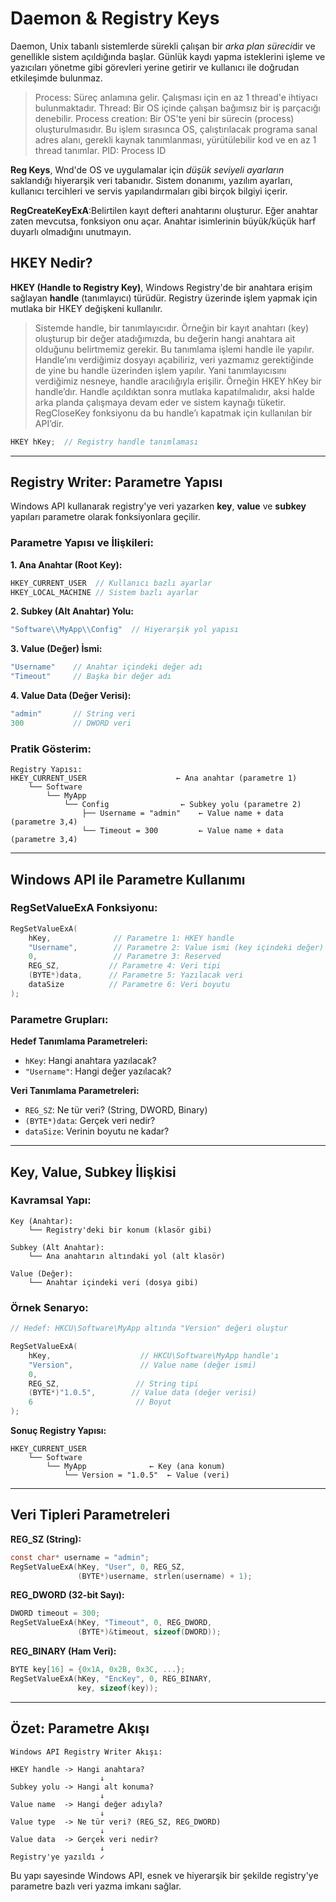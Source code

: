 # Daemon & Registry Keys
Daemon, Unix tabanlı sistemlerde sürekli çalışan bir *arka plan süreci*dir ve genellikle sistem açıldığında başlar. Günlük kaydı yapma isteklerini işleme ve yazıcıları yönetme gibi görevleri yerine getirir ve kullanıcı ile doğrudan etkileşimde bulunmaz.

> Process: Süreç anlamına gelir. Çalışması için en az 1 thread'e ihtiyacı bulunmaktadır.
> Thread: Bir OS içinde çalışan bağımsız bir iş parçacığı denebilir.
> Process creation: Bir OS'te yeni bir sürecin (process) oluşturulmasıdır. Bu işlem sırasınca OS, çalıştırılacak programa sanal adres alanı, gerekli kaynak tanımlanması, yürütülebilir kod ve en az 1 thread tanımlar.
> PID: Process ID

**Reg Keys**, Wnd'de OS ve uygulamalar için *düşük seviyeli ayarların* saklandığı hiyerarşik veri tabanıdır. Sistem donanımı, yazılım ayarları, kullanıcı tercihleri ve servis yapılandırmaları gibi birçok bilgiyi içerir.

**RegCreateKeyExA**:Belirtilen kayıt defteri anahtarını oluşturur. Eğer anahtar zaten mevcutsa, fonksiyon onu açar. Anahtar isimlerinin büyük/küçük harf duyarlı olmadığını unutmayın.

## HKEY Nedir?

**HKEY (Handle to Registry Key)**, Windows Registry'de bir anahtara erişim sağlayan **handle** (tanımlayıcı) türüdür. Registry üzerinde işlem yapmak için mutlaka bir HKEY değişkeni kullanılır.

>    Sistemde handle, bir tanımlayıcıdır. Örneğin bir kayıt anahtarı (key) oluşturup bir değer atadığımızda, bu değerin hangi anahtara ait olduğunu belirtmemiz gerekir. Bu tanımlama işlemi handle ile yapılır. Handle’ını verdiğimiz dosyayı açabiliriz, veri yazmamız gerektiğinde de yine bu handle üzerinden işlem yapılır. Yani tanımlayıcısını verdiğimiz nesneye, handle aracılığıyla erişilir. Örneğin HKEY hKey bir handle’dır. Handle açıldıktan sonra mutlaka kapatılmalıdır, aksi halde arka planda çalışmaya devam eder ve sistem kaynağı tüketir. RegCloseKey fonksiyonu da bu handle’ı kapatmak için kullanılan bir API’dir.


```c
HKEY hKey;  // Registry handle tanımlaması
```

---

## Registry Writer: Parametre Yapısı

Windows API kullanarak registry'ye veri yazarken **key**, **value** ve **subkey** yapıları parametre olarak fonksiyonlara geçilir.

### Parametre Yapısı ve İlişkileri:

**1. Ana Anahtar (Root Key):**
```c
HKEY_CURRENT_USER  // Kullanıcı bazlı ayarlar
HKEY_LOCAL_MACHINE // Sistem bazlı ayarlar
```

**2. Subkey (Alt Anahtar) Yolu:**
```c
"Software\\MyApp\\Config"  // Hiyerarşik yol yapısı
```

**3. Value (Değer) İsmi:**
```c
"Username"    // Anahtar içindeki değer adı
"Timeout"     // Başka bir değer adı
```

**4. Value Data (Değer Verisi):**
```c
"admin"       // String veri
300           // DWORD veri
```

### Pratik Gösterim:

```
Registry Yapısı:
HKEY_CURRENT_USER                    ← Ana anahtar (parametre 1)
    └── Software                      
        └── MyApp                     
            └── Config                ← Subkey yolu (parametre 2)
                ├── Username = "admin"    ← Value name + data (parametre 3,4)
                └── Timeout = 300         ← Value name + data (parametre 3,4)
```

---

## Windows API ile Parametre Kullanımı

### RegSetValueExA Fonksiyonu:

```c
RegSetValueExA(
    hKey,              // Parametre 1: HKEY handle
    "Username",        // Parametre 2: Value ismi (key içindeki değer)
    0,                 // Parametre 3: Reserved
    REG_SZ,           // Parametre 4: Veri tipi
    (BYTE*)data,      // Parametre 5: Yazılacak veri
    dataSize          // Parametre 6: Veri boyutu
);
```

### Parametre Grupları:

**Hedef Tanımlama Parametreleri:**
- `hKey`: Hangi anahtara yazılacak?
- `"Username"`: Hangi değer yazılacak?

**Veri Tanımlama Parametreleri:**
- `REG_SZ`: Ne tür veri? (String, DWORD, Binary)
- `(BYTE*)data`: Gerçek veri nedir?
- `dataSize`: Verinin boyutu ne kadar?

---

## Key, Value, Subkey İlişkisi

### Kavramsal Yapı:

```
Key (Anahtar):
    └── Registry'deki bir konum (klasör gibi)
    
Subkey (Alt Anahtar):
    └── Ana anahtarın altındaki yol (alt klasör)
    
Value (Değer):
    └── Anahtar içindeki veri (dosya gibi)
```

### Örnek Senaryo:

```c
// Hedef: HKCU\Software\MyApp altında "Version" değeri oluştur

RegSetValueExA(
    hKey,                    // HKCU\Software\MyApp handle'ı
    "Version",               // Value name (değer ismi)
    0,
    REG_SZ,                 // String tipi
    (BYTE*)"1.0.5",        // Value data (değer verisi)
    6                       // Boyut
);
```

**Sonuç Registry Yapısı:**
```
HKEY_CURRENT_USER
    └── Software
        └── MyApp              ← Key (ana konum)
            └── Version = "1.0.5"  ← Value (veri)
```

---

## Veri Tipleri Parametreleri

**REG_SZ (String):**
```c
const char* username = "admin";
RegSetValueExA(hKey, "User", 0, REG_SZ, 
               (BYTE*)username, strlen(username) + 1);
```

**REG_DWORD (32-bit Sayı):**
```c
DWORD timeout = 300;
RegSetValueExA(hKey, "Timeout", 0, REG_DWORD, 
               (BYTE*)&timeout, sizeof(DWORD));
```

**REG_BINARY (Ham Veri):**
```c
BYTE key[16] = {0x1A, 0x2B, 0x3C, ...};
RegSetValueExA(hKey, "EncKey", 0, REG_BINARY, 
               key, sizeof(key));
```

---

## Özet: Parametre Akışı

```
Windows API Registry Writer Akışı:

HKEY handle -> Hangi anahtara?
                    ↓
Subkey yolu -> Hangi alt konuma?
                    ↓
Value name  -> Hangi değer adıyla?
                    ↓
Value type  -> Ne tür veri? (REG_SZ, REG_DWORD)
                    ↓
Value data  -> Gerçek veri nedir?
                    ↓
Registry'ye yazıldı ✓
```

Bu yapı sayesinde Windows API, esnek ve hiyerarşik bir şekilde registry'ye parametre bazlı veri yazma imkanı sağlar.

